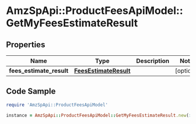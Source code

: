 # AmzSpApi::ProductFeesApiModel::GetMyFeesEstimateResult

## Properties

Name | Type | Description | Notes
------------ | ------------- | ------------- | -------------
**fees_estimate_result** | [**FeesEstimateResult**](FeesEstimateResult.md) |  | [optional] 

## Code Sample

```ruby
require 'AmzSpApi::ProductFeesApiModel'

instance = AmzSpApi::ProductFeesApiModel::GetMyFeesEstimateResult.new(fees_estimate_result: null)
```


